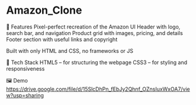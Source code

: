 # Amazon_Clone

🚀 Features
Pixel-perfect recreation of the Amazon UI
Header with logo, search bar, and navigation
Product grid with images, pricing, and details
Footer section with useful links and copyright

Built with only HTML and CSS, no frameworks or JS

🧱 Tech Stack
HTML5 – for structuring the webpage
CSS3 – for styling and responsiveness

🖼️ Demo
https://drive.google.com/file/d/15SlcDhPn_fEbJy2Qhnf_OZnsIuxWxOA7/view?usp=sharing
